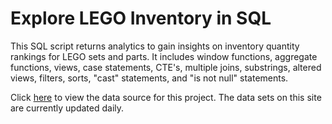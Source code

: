 # Explore LEGO Inventory in SQL
This SQL script returns analytics to gain insights on inventory quantity rankings for LEGO sets and parts. It includes window functions, aggregate functions, views, case statements, CTE's, multiple joins, substrings, altered views, filters, sorts, "cast" statements, and "is not null" statements.

Click [here](https://rebrickable.com/downloads/) to view the data source for this project. The data sets on this site are currently updated daily.


